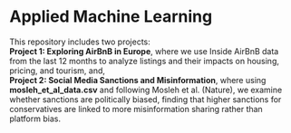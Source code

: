# Applied Machine Learning

This repository includes two projects:  
**Project 1: Exploring AirBnB in Europe**, where we use Inside AirBnB data from the last 12 months to analyze listings and their impacts on housing, pricing, and tourism, and,   
**Project 2: Social Media Sanctions and Misinformation**, where using **mosleh_et_al_data.csv** and following Mosleh et al. (Nature), we examine whether sanctions are politically biased, finding that higher sanctions for conservatives are linked to more misinformation sharing rather than platform bias.
